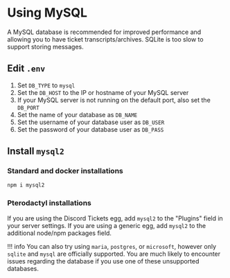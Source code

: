 # Using MySQL

A MySQL database is recommended for improved performance and allowing you to have ticket transcripts/archives. SQLite is too slow to support storing messages.

## Edit `.env`

1. Set `DB_TYPE` to `mysql`
2. Set the `DB_HOST` to the IP or hostname of your MySQL server
3. If your MySQL server is not running on the default port, also set the `DB_PORT`
4. Set the name of your database as `DB_NAME`
5. Set the username of your database user as `DB_USER`
5. Set the password of your database user as `DB_PASS`

## Install `mysql2`

### Standard and docker installations

```bash
npm i mysql2
```

### Pterodactyl installations

If you are using the Discord Tickets egg, add `mysql2` to the "Plugins" field in your server settings.
If you are using a generic egg, add `mysql2` to the additional node/npm packages field.

!!! info
	You can also try using `maria`, `postgres`, or `microsoft`, however only `sqlite` and `mysql` are officially supported. You are much likely to encounter issues regarding the database if you use one of these unsupported databases.